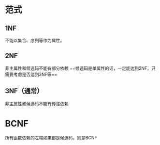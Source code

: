 # 范式

## 1NF
不能以集合、序列等作为属性。

## 2NF
非主属性和候选码不能有部分依赖
==候选码是单属性的话，一定能达到2NF，只需要考虑是否达到3NF等==

## 3NF（通常）
非主属性和候选码不能有传递依赖

# BCNF
所有函数依赖的左端如果都是候选码，则是BCNF